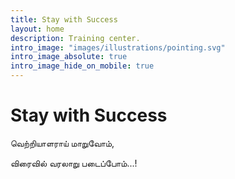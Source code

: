 ```yaml
---
title: Stay with Success
layout: home
description: Training center.
intro_image: "images/illustrations/pointing.svg"
intro_image_absolute: true
intro_image_hide_on_mobile: true
---
```


# Stay with Success
வெற்றியாளராய் மாறுவோம்,

விரைவில் வரலாறு படைப்போம்...!
